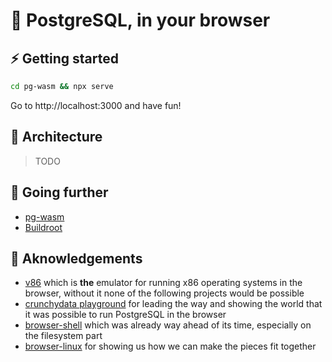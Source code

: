 # :elephant: PostgreSQL, in your browser

## :zap: Getting started

```bash
cd pg-wasm && npx serve
```

Go to http://localhost:3000 and have fun!

## :brain: Architecture

> TODO

## :eyes: Going further

- [pg-wasm](/packages/pg-wasm/README.md)
- [Buildroot](/packages/buildroot/README.md)

## :clap: Aknowledgements

- [v86](https://github.com/copy/v86) which is **the** emulator for running x86 operating systems in the browser, without it none of the following projects would be possible
- [crunchydata playground](https://www.crunchydata.com/developers/playground) for leading the way and showing the world that it was possible to run PostgreSQL in the browser
- [browser-shell](https://github.com/humphd/browser-shell) which was already way ahead of its time, especially on the filesystem part
- [browser-linux](https://github.com/Darin755/browser-linux) for showing us how we can make the pieces fit together